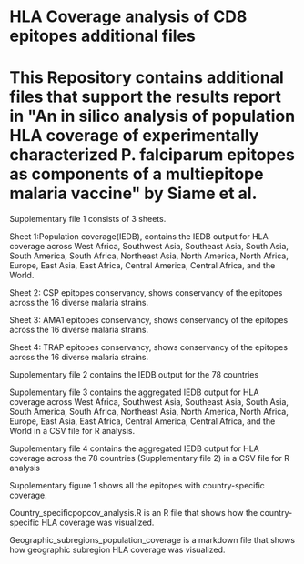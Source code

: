 # HLA Coverage analysis of CD8 epitopes additional files
# This Repository contains additional files that support the results report in "An in silico analysis of population HLA coverage of experimentally characterized P. falciparum epitopes as components of a multiepitope malaria vaccine" by Siame et al. 

 Supplementary file 1 consists of 3 sheets. 
  
  
  Sheet 1:Population coverage(IEDB), contains the IEDB output for HLA coverage across West Africa, Southwest Asia, Southeast Asia, South Asia, South America, South Africa, Northeast Asia, North America, North Africa, Europe, East Asia, East Africa, Central America, Central Africa, and the World. 
 
  
  Sheet 2: CSP epitopes conservancy, shows conservancy of the epitopes across the 16 diverse malaria strains.
  
  
  Sheet 3: AMA1 epitopes conservancy, shows conservancy of the epitopes across the 16 diverse malaria strains.
 
  
  Sheet 4: TRAP epitopes conservancy, shows conservancy of the epitopes across the 16 diverse malaria strains.
  
  Supplementary file 2 contains the IEDB output for the 78 countries

Supplementary file 3 contains the aggregated IEDB output for HLA coverage across West Africa, Southwest Asia, Southeast Asia, South Asia, South America, South Africa, Northeast Asia, North America, North Africa, Europe, East Asia, East Africa, Central America, Central Africa, and the World in a CSV file for R analysis. 

Supplementary file 4 contains the aggregated IEDB output for HLA coverage across the 78 countries (Supplementary file 2) in a CSV file for R analysis

Supplementary figure 1 shows all the epitopes with country-specific coverage. 

Country_specificpopcov_analysis.R is an R file that shows how the country-specific HLA coverage was visualized.

Geographic_subregions_population_coverage is a markdown file that shows how geographic subregion HLA coverage was visualized.
